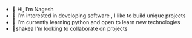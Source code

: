 - 👋 Hi, I’m Nagesh
- 👀 I’m interested in developing software , I like to build unique projects 
- 🌱 I’m currently learning python and open to learn new technologies
- 🤝shakea I’m looking to collaborate on projects 


<!---
notnagesh/notnagesh is a ✨ special ✨ repository because its `README.md` (this file) appears on your GitHub profile.
You can click the Preview link to take a look at your changes.
--->
